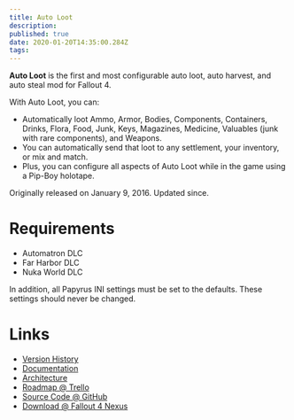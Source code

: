 ```yaml
---
title: Auto Loot
description: 
published: true
date: 2020-01-20T14:35:00.284Z
tags: 
---
```


**Auto Loot** is the first and most configurable auto loot, auto harvest, and auto steal mod for Fallout 4.

With Auto Loot, you can:

- Automatically loot Ammo, Armor, Bodies, Components, Containers, Drinks, Flora, Food, Junk, Keys, Magazines, Medicine, Valuables (junk with rare components), and Weapons. 
- You can automatically send that loot to any settlement, your inventory, or mix and match.
- Plus, you can configure all aspects of Auto Loot while in the game using a Pip-Boy holotape.

Originally released on January 9, 2016. Updated since.

# Requirements

- Automatron DLC
- Far Harbor DLC
- Nuka World DLC

In addition, all Papyrus INI settings must be set to the defaults. These settings should never be changed.

# Links

* [Version History](/fallout4/auto-loot/version-history)
* [Documentation](/fallout4/auto-loot/documentation)
* [Architecture](/fallout4/auto-loot/architecture)
* [Roadmap @ Trello](https://trello.com/b/MTUBalXu/auto-loot-roadmap)
* [Source Code @ GitHub](https://github.com/fireundubh/fallout4/tree/master/Auto%20Loot)
* [Download @ Fallout 4 Nexus](https://www.nexusmods.com/fallout4/mods/27719)

